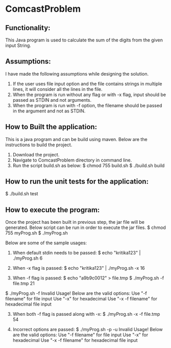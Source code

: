 # ComcastProblem

## Functionality:
This Java program is used to calculate the sum of the digits from the given input String.

## Assumptions:
I have made the following assumptions while designing the solution.
1. If the user uses file input option and the file contains strings in multiple lines, it will consider all the lines in the file.
2. When the program is run without any flag or with -x flag, input should be passed as STDIN and not arguments.
3. When the program is run with -f option, the filename should be passed in the argument and not as STDIN.

## How to Built the application:
This is a java program and can be build using maven. Below are the instructions to build the project.
1. Download the project.
2. Navigate to ComcastProblem directory in command line.
3. Run the script build.sh as below:
$ chmod 755 build.sh
$ ./build.sh build

## How to run the unit tests for the application:
$ ./build.sh test

## How to execute the program:
Once the project has been built in previous step, the jar file will be generated. Below script can be run in order to execute the jar files.
$ chmod 755 myProg.sh
$ ./myProg.sh

Below are some of the sample usages:
1. When default stdin needs to be passed:
$ echo "kritika123" | ./myProg.sh
6

2. When -x flag is passed:
$ echo "kritika123" | ./myProg.sh -x
16

3. When -f flag is passed:
$ echo "a9b9c0012" > file.tmp
$ ./myProg.sh -f file.tmp
21

$ ./myProg.sh -f
Invalid Usage! Below are the valid options:
Use "-f filename" for file input
Use "-x" for hexadecimal
Use "-x -f filename" for hexadecimal file input

3. When both -f flag is passed along with -x:
$ ./myProg.sh -x -f file.tmp
54

4. Incorrect options are passed:
$ ./myProg.sh -p -u
Invalid Usage! Below are the valid options:
Use "-f filename" for file input
Use "-x" for hexadecimal
Use "-x -f filename" for hexadecimal file input



